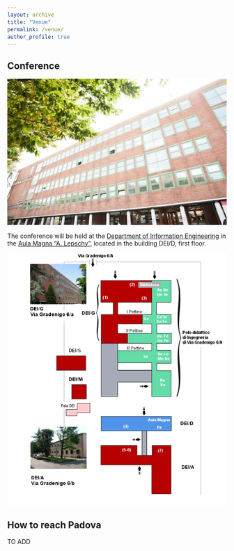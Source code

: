 ```yaml
---
layout: archive
title: "Venue"
permalink: /venue/
author_profile: true
---
```


## Conference

![DEI](/images/venue-DEI.jpg)

The conference will be held at the [Department of Information Engineering](https://www.dei.unipd.it/en/) in the [Aula Magna “A. Lepschy”](https://www.dei.unipd.it/en/department/map-department#:~:text=The%20Aula%20Magna%20%22A.,on%20opening%20hours%20and%20reservation.), located in the building DEI/D, first floor.

![DEI-Map](/images/venue-DEI-map.png)


## How to reach Padova

TO ADD